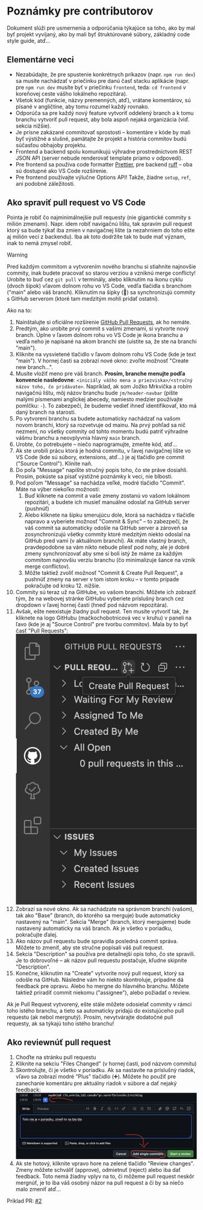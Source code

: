 # Poznámky pre contributorov

Dokument slúži pre usmernenia a odporúčania týkajúce sa toho, ako by mal byť projekt vyvíjaný, ako by mali byť štruktúrované súbory, základný code style guide, atď...

## Elementárne veci

- Nezabúdajte, že pre spustenie konkrétnych príkazov (napr. `npm run dev`) sa musíte nachádzať v priečinku pre danú časť stacku aplikácie (napr. pre `npm run dev` musíte byť v priečinku `frontend`, teda: `cd frontend` v koreňovej ceste vášho lokálneho repozitára).
- Všetok kód (funkcie, názvy premenných, atď), vrátane komentárov, sú písané v angličtine, aby tomu rozumel každý rovnako.
- Odporúča sa pre každý nový feature vytvoriť oddelený branch a k tomu branchu vytvoriť pull request, aby bola aspoň nejaká organizácia (viď. sekcia nižšie).
- Je prísne zakázané commitovať sprostosti – komentáre v kóde by mali byť výstižné a slušné, pamätajte že projekt a história commitov budú súčasťou obhajoby projektu.
- Frontend a backend spolu komunikujú výhradne prostredníctvom REST JSON API (server nebude renderovať template priamo v odpovedi).
- Pre frontend sa používa code formatter [Prettier](https://marketplace.visualstudio.com/items?itemName=esbenp.prettier-vscode), pre backend [ruff](https://marketplace.visualstudio.com/items?itemName=charliermarsh.ruff) – oba sú dostupné ako VS Code rozšírenie.
- Pre frontend používajte výlučne Options API! Takže, žiadne `setup`, `ref`, ani podobné záležitosti.

## Ako spraviť pull request vo VS Code

Pointa je robiť čo najminimálnejšie pull requesty (nie gigantické commity s milión zmenami). Napr. idem robiť navigačnú lištu, tak spravím pull request ktorý sa bude týkať iba zmien v navigačnej lište (a nezahrniem do toho ešte aj milión vecí z backendu). Iba ak toto dodržíte tak to bude mať význam, inak to nemá zmysel robiť.

> [!WARNING]
> Pred každým commitom a vytvorením nového branchu si stiahnite najnovšie commity, inak budete pracovať so starou verziou a vzniknú merge conflicty! Urobíte to buď cez `git pull` v terminály, alebo kliknutím na ikonu cyklu (dvoch šípok) vľavom dolnom rohu vo VS Code, vedľa tlačidla s branchom ("main" alebo váš branch). Kliknutím na šípky (🔄) sa synchronizujú commity s GitHub serverom (ktoré tam medzitým mohli pridať ostatní).

Ako na to:

1. Nainštalujte si oficiálne rozšírenie [GitHub Pull Requests](https://marketplace.visualstudio.com/items?itemName=GitHub.vscode-pull-request-github), ak ho nemáte.
2. Predtým, ako urobíte prvý commit s vašimi zmenami, si vytvorte nový branch. Úplne v ľavom dolnom rohu vo VS Code je ikona branchu a vedľa neho je napísané na akom branchi ste (uistite sa, že ste na branchi "main").
3. Kliknite na vysvietené tlačidlo v ľavom dolnom rohu VS Code (kde je text "main"). V hornej časti sa zobrazí nové okno: zvoľte možnosť "Create new branch...".
4. Musíte vložiť meno pre váš branch. **Prosím, branche menujte podľa konvencie nasledovne**: `<iniciály vášho mena a priezviska>/<stručný názov toho, čo pridávate>`. Napríklad, ak som Jožko Mrkvička a robím navigačnú lištu, môj názov branchu bude `jm/header-navbar` (píšte malými písmenami anglickej abecedy, namiesto medzier používajte pomlčku: `-`). To zabezpečí, že budeme vedieť ihneď identifikovať, kto má daný branch na starosti.
5. Po vytvorení branchu sa budete automaticky nachádzať na vašom novom branchi, ktorý sa rozvetvuje od mainu. Na prvý pohľad sa nič nezmení, no všetky commity od tohto momentu budú patriť výhradne vášmu branchu a neovplyvnia hlavný `main` branch.
6. Urobte, čo potrebujete – niečo naprogramujte, zmeňte kód, atď...
7. Ak ste urobili prácu ktorá je hodná commitu, v ľavej navigačnej lište vo VS Code (kde sú súbory, extensions, atď...) je aj tlačidlo pre commit ("Source Control"). Klinite naň.
8. Do poľa "Message" napíšte stručný popis toho, čo ste práve dosiahli. Prosím, pokúste sa písať výstižné poznámky k veci, nie blbosti.
9. Pod poľom "Message" sa nachádza veľké, modré tlačidlo "Commit". Máte na výber niekoľko možností:
    1. Buď kliknete na commit a vaše zmeny zostanú vo vašom lokálnom repozitári, a budete ich musieť manuálne odoslať na GitHub server (pushnúť)
    2. Alebo kliknete na šípku smerujúcu dole, ktorá sa nachádza v tlačidle napravo a vyberiete možnosť "Commit & Sync" – to zabezpečí, že váš commit sa automaticky odošle na GitHub server a zároveň sa zosynchronizujú všetky commity ktoré medzitým niekto odoslal na GitHub pred vami (v aktuálnom branchi). Ak máte vlastný branch, pravdepodobne sa vám nikto nebude pliesť pod nohy, ale je dobré zmeny synchronizovať aby sme si boli istý že máme za každým commitom najnovšiu verziu branchu (čo minimalizuje šance na vznik merge conflictov).
    3. Môžte taktiež zvoliť možnosť "Commit & Create Pull Request", a pushnúť zmeny na server v tom istom kroku – v tomto prípade pokračujte od kroku 12. nižšie.
10. Commity sú teraz už na GitHube, vo vašom branchi. Môžete ich zobraziť tým, že na webovej stránke GitHubu vyberiete príslušný branch cez dropdown v ľavej hornej časti (hneď pod názvom repozitára).
11. Avšak, ešte neexistuje žiadny pull request. Ten musíte vytvoriť tak, že kliknete na logo GitHubu (mačkochobotnicová vec v kruhu) v paneli na ľavo (kde je aj "Source Control" pre tvorbu commitov). Mala by to byť časť "Pull Requests":
![PR](readme/pr.png)
12. Zobrazí sa nové okno. Ak sa nachádzate na správnom branchi (vašom), tak ako "Base" (branch, do ktorého sa merguje) bude automaticky nastavený na "main". Sekcia "Merge" (branch, ktorý mergujeme) bude nastavený automaticky na váš branch. Ak je všetko v poriadku, pokračujte ďalej.
13. Ako názov pull requestu bude spravidla posledná commit správa. Môžete to zmeniť, aby ste stručne popísali váš pull request.
14. Sekcia "Description" sa používa pre detailnejší opis toho, čo ste spravili. Je to dobrovoľné – ak názov pull requestu postačuje, kľudne skipnite "Description".
15. Konečne, kliknutím na "Create" vytvoríte nový pull request, ktorý sa odošle na GitHub. Následne vám ho niekto skontroluje, prípadne dá feedback pre opravu. Alebo ho mergne do hlavného branchu. Môžete taktiež priradiť commit niekomu ("assignee"), alebo požiadať o review.

Ak je Pull Request vytvorený, ešte stále môžete odosielať commity v rámci toho istého branchu, a tieto sa automaticky pridajú do existujúceho pull requestu (ak nebol mergnutý). Prosím, nevytvárajte dodatočné pull requesty, ak sa týkajú toho istého branchu!

## Ako reviewnúť pull request

1. Choďte na stránku pull requestu
2. Kliknite na sekciu "Files Changed" (v hornej časti, pod názvom commitu)
3. Skontrolujte, či je všetko v poriadku. Ak sa nastavíte na príslušný riadok, vľavo sa zobrazí modré "Plus" tlačidlo (➕). Môžete ho použiť pre zanechanie komentáru pre aktuálny riadok v súbore a dať nejaký feedback:
![PR feedback](readme/pr-feedback.png)
4. Ak ste hotový, kliknite vpravo hore na zelené tlačidlo "Review changes". Zmeny môžete schváliť (approve), odmietnuť (reject) alebo iba dať feedback. Toto nemá žiadny vplyv na to, či môžeme pull request neskôr mergnúť, je to iba váš osobný názor na pull request a či by sa niečo malo zmeniť atď...

Príklad PR: [#2](https://github.com/SKevo18/backend-projekt/pull/2)
